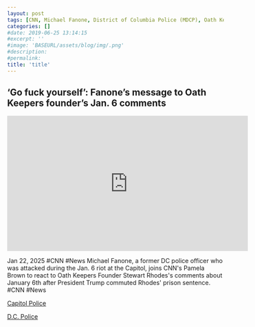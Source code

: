 ```yaml
---
layout: post
tags: [CNN, Michael Fanone, District of Columbia Police (MDCP), Oath Keepers, Stewart Rhodes, politics]
categories: []
#date: 2019-06-25 13:14:15
#excerpt: ''
#image: 'BASEURL/assets/blog/img/.png'
#description:
#permalink:
title: 'title'
---
```



## ‘Go fuck yourself’: Fanone’s message to Oath Keepers founder’s Jan. 6 comments

<iframe width="560" height="315" src="https://www.youtube.com/embed/_BXmMYsbjtw?si=3nWGBnWlqBJPAQ9J" title="YouTube video player" frameborder="0" allow="accelerometer; autoplay; clipboard-write; encrypted-media; gyroscope; picture-in-picture; web-share" referrerpolicy="strict-origin-when-cross-origin" allowfullscreen></iframe>

Jan 22, 2025  #CNN #News
Michael Fanone, a former DC police officer who was attacked during the Jan. 6 riot at the Capitol, joins CNN's Pamela Brown to react to Oath Keepers Founder Stewart Rhodes's comments about January 6th after President Trump commuted Rhodes' prison sentence. #CNN #News

[Capitol Police](https://www.uscp.gov/)

[D.C. Police](https://mpdc.dc.gov/)

